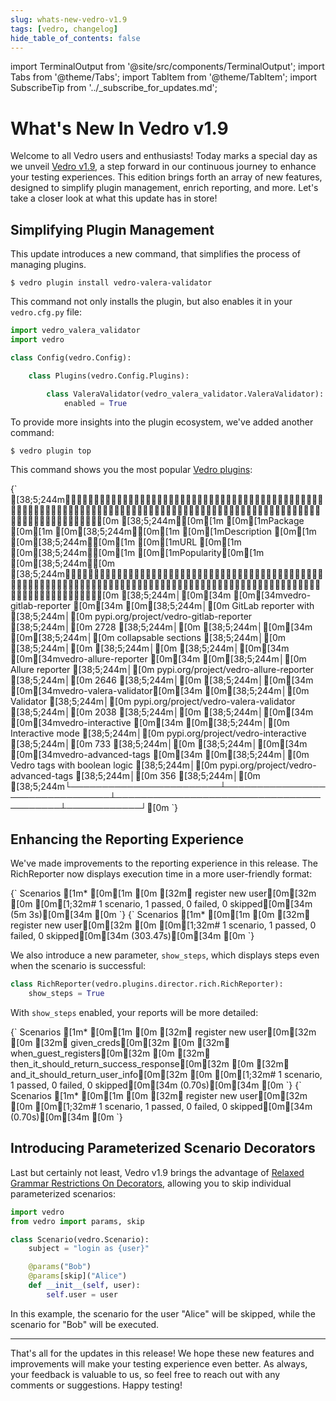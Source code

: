 ```yaml
---
slug: whats-new-vedro-v1.9
tags: [vedro, changelog]
hide_table_of_contents: false
---
```


import TerminalOutput from '@site/src/components/TerminalOutput';
import Tabs from '@theme/Tabs';
import TabItem from '@theme/TabItem';
import SubscribeTip from '../_subscribe_for_updates.md';

# What's New In Vedro v1.9

Welcome to all Vedro users and enthusiasts! Today marks a special day as we unveil [Vedro v1.9](https://pypi.org/project/vedro/), a step forward in our continuous journey to enhance your testing experiences. This edition brings forth an array of new features, designed to simplify plugin management, enrich reporting, and more. Let's take a closer look at what this update has in store!

<!--truncate-->

## Simplifying Plugin Management

This update introduces a new command, that simplifies the process of managing plugins.

```shell
$ vedro plugin install vedro-valera-validator
```

This command not only installs the plugin, but also enables it in your `vedro.cfg.py` file:

```python
import vedro_valera_validator
import vedro

class Config(vedro.Config):

    class Plugins(vedro.Config.Plugins):

        class ValeraValidator(vedro_valera_validator.ValeraValidator):
            enabled = True

```

To provide more insights into the plugin ecosystem, we've added another command:

```shell
$ vedro plugin top
```

This command shows you the most popular [Vedro plugins](./plugins):

<TerminalOutput>
{`
[38;5;244m┏━━━━━━━━━━━━━━━━━━━━━━━━┳━━━━━━━━━━━━━━━━━━━━━━━━━━━━━━━━┳━━━━━━━━━━━━━━━━━━━━━━━━━━━━━━━━━━━━━━━━━┳━━━━━━━━━━━━┓[0m
[38;5;244m┃[0m[1m [0m[1mPackage               [0m[1m [0m[38;5;244m┃[0m[1m [0m[1mDescription                   [0m[1m [0m[38;5;244m┃[0m[1m [0m[1mURL                                    [0m[1m [0m[38;5;244m┃[0m[1m [0m[1mPopularity[0m[1m [0m[38;5;244m┃[0m
[38;5;244m┡━━━━━━━━━━━━━━━━━━━━━━━━╇━━━━━━━━━━━━━━━━━━━━━━━━━━━━━━━━╇━━━━━━━━━━━━━━━━━━━━━━━━━━━━━━━━━━━━━━━━━╇━━━━━━━━━━━━┩[0m
[38;5;244m│[0m[34m [0m[34mvedro-gitlab-reporter [0m[34m [0m[38;5;244m│[0m GitLab reporter with           [38;5;244m│[0m pypi.org/project/vedro-gitlab-reporter  [38;5;244m│[0m       2728 [38;5;244m│[0m
[38;5;244m│[0m[34m                        [0m[38;5;244m│[0m collapsable sections           [38;5;244m│[0m                                         [38;5;244m│[0m            [38;5;244m│[0m
[38;5;244m│[0m[34m [0m[34mvedro-allure-reporter [0m[34m [0m[38;5;244m│[0m Allure reporter                [38;5;244m│[0m pypi.org/project/vedro-allure-reporter  [38;5;244m│[0m       2646 [38;5;244m│[0m
[38;5;244m│[0m[34m [0m[34mvedro-valera-validator[0m[34m [0m[38;5;244m│[0m Validator                      [38;5;244m│[0m pypi.org/project/vedro-valera-validator [38;5;244m│[0m       2038 [38;5;244m│[0m
[38;5;244m│[0m[34m [0m[34mvedro-interactive     [0m[34m [0m[38;5;244m│[0m Interactive mode               [38;5;244m│[0m pypi.org/project/vedro-interactive      [38;5;244m│[0m        733 [38;5;244m│[0m
[38;5;244m│[0m[34m [0m[34mvedro-advanced-tags   [0m[34m [0m[38;5;244m│[0m Vedro tags with boolean logic  [38;5;244m│[0m pypi.org/project/vedro-advanced-tags    [38;5;244m│[0m        356 [38;5;244m│[0m
[38;5;244m└────────────────────────┴────────────────────────────────┴─────────────────────────────────────────┴────────────┘[0m
`}</TerminalOutput>

## Enhancing the Reporting Experience

We've made improvements to the reporting experience in this release. The RichReporter now displays execution time in a more user-friendly format:

<Tabs>
  <TabItem value="humanized_duration" label="Now" default>

<TerminalOutput>
{`
Scenarios
[1m* [0m[1m
[0m [32m✔ register new user[0m[32m
[0m 
[0m[1;32m# 1 scenario, 1 passed, 0 failed, 0 skipped[0m[34m (5m 3s)[0m[34m
[0m
`}
</TerminalOutput>

  </TabItem>
  <TabItem value="duration" label="Then">

<TerminalOutput>
{`
Scenarios
[1m* [0m[1m
[0m [32m✔ register new user[0m[32m
[0m 
[0m[1;32m# 1 scenario, 1 passed, 0 failed, 0 skipped[0m[34m (303.47s)[0m[34m
[0m
`}
</TerminalOutput>

  </TabItem>
</Tabs>

We also introduce a new parameter, `show_steps`, which displays steps even when the scenario is successful:

```python
class RichReporter(vedro.plugins.director.rich.RichReporter):
    show_steps = True
```

With `show_steps` enabled, your reports will be more detailed:

<Tabs>
  <TabItem value="with_steps" label="Show Steps" default>

<TerminalOutput>
{`
Scenarios
[1m* [0m[1m
[0m [32m✔ register new user[0m[32m
[0m   [32m✔ given_creds[0m[32m
[0m   [32m✔ when_guest_registers[0m[32m
[0m   [32m✔ then_it_should_return_success_response[0m[32m
[0m   [32m✔ and_it_should_return_user_info[0m[32m
[0m 
[0m[1;32m# 1 scenario, 1 passed, 0 failed, 0 skipped[0m[34m (0.70s)[0m[34m
[0m
`}
</TerminalOutput>

  </TabItem>
  <TabItem value="without_steps" label="Hide Steps">

<TerminalOutput>
{`
Scenarios
[1m* [0m[1m
[0m [32m✔ register new user[0m[32m
[0m 
[0m[1;32m# 1 scenario, 1 passed, 0 failed, 0 skipped[0m[34m (0.70s)[0m[34m
[0m
`}
</TerminalOutput>

  </TabItem>
</Tabs>

## Introducing Parameterized Scenario Decorators

Last but certainly not least, Vedro v1.9 brings the advantage of [Relaxed Grammar Restrictions On Decorators](https://peps.python.org/pep-0614/), allowing you to skip individual parameterized scenarios:

```python
import vedro
from vedro import params, skip

class Scenario(vedro.Scenario):
    subject = "login as {user}"

    @params("Bob")
    @params[skip]("Alice")
    def __init__(self, user):
        self.user = user
```

In this example, the scenario for the user "Alice" will be skipped, while the scenario for "Bob" will be executed.

---

That's all for the updates in this release! We hope these new features and improvements will make your testing experience even better. As always, your feedback is valuable to us, so feel free to reach out with any comments or suggestions. Happy testing!

<SubscribeTip />
